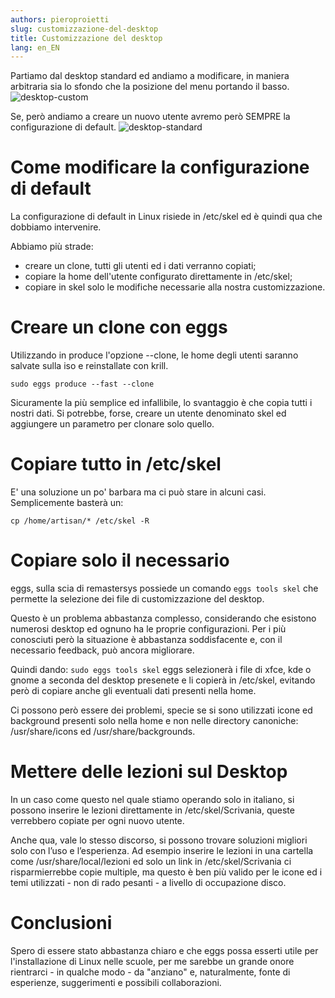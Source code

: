 ```yaml
---
authors: pieroproietti
slug: customizzazione-del-desktop
title: Customizzazione del desktop
lang: en_EN
---
```



Partiamo dal desktop standard ed andiamo a modificare, in maniera arbitraria sia lo sfondo che la posizione del menu portando il basso.
![desktop-custom](/images/matteo-customizzazione.png)


Se, però andiamo a creare un nuovo utente avremo però SEMPRE la configurazione di default.
![desktop-standard](/images/matteo-standard.png)

# Come modificare la configurazione di default

La configurazione di default in Linux risiede in /etc/skel ed è quindi qua che dobbiamo intervenire.

Abbiamo più strade:
* creare un clone, tutti gli utenti ed i dati verranno copiati; 
* copiare la home dell'utente configurato direttamente in /etc/skel;
* copiare in skel solo le modifiche necessarie alla nostra customizzazione.

# Creare un clone con eggs
Utilizzando in produce l'opzione --clone, le home degli utenti saranno salvate sulla iso e reinstallate con krill.
```
sudo eggs produce --fast --clone
```
Sicuramente la più semplice ed infallibile, lo svantaggio è che copia tutti i nostri dati. Si potrebbe, forse, creare un utente denominato skel ed aggiungere un parametro per clonare solo quello.

# Copiare tutto in /etc/skel
E' una soluzione un po' barbara ma ci può stare in alcuni casi. Semplicemente basterà un:
```
cp /home/artisan/* /etc/skel -R
```

# Copiare solo il necessario
eggs, sulla scia di remastersys possiede un comando ```eggs tools skel``` che permette la selezione dei file di customizzazione del desktop.

Questo è un problema abbastanza complesso, considerando che esistono numerosi desktop ed ognuno ha le proprie configurazioni. Per i più conosciuti però la situazione è abbastanza soddisfacente e, con il necessario feedback, può ancora migliorare.

Quindi dando: ```sudo eggs tools skel``` eggs selezionerà i file di xfce, kde o gnome a seconda del desktop presenete e li copierà in /etc/skel, evitando però  di copiare anche gli eventuali dati presenti nella home.

Ci possono però essere dei problemi, specie se si sono utilizzati icone ed background presenti solo nella home e non nelle directory canoniche: /usr/share/icons ed /usr/share/backgrounds.

# Mettere delle lezioni sul Desktop
In un caso come questo nel quale stiamo operando solo in italiano, si possono inserire le lezioni direttamente in /etc/skel/Scrivania, queste verrebbero copiate per ogni nuovo utente.

Anche qua, vale lo stesso discorso, si possono trovare soluzioni migliori solo con l’uso e l’esperienza. Ad esempio inserire le lezioni in una cartella come /usr/share/local/lezioni ed solo un link in /etc/skel/Scrivania ci risparmierrebbe copie multiple, ma questo è ben più valido per le icone ed i temi utilizzati - non di rado pesanti - a livello di occupazione disco.

# Conclusioni
Spero di essere stato abbastanza chiaro e che eggs possa esserti utile per l'installazione di Linux nelle scuole, per me sarebbe un grande onore rientrarci - in qualche modo - da "anziano" e, naturalmente, fonte di esperienze, suggerimenti e possibili collaborazioni.
